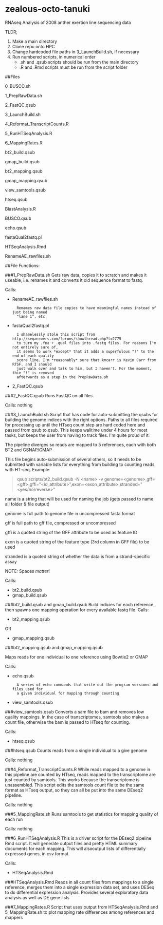 # zealous-octo-tanuki
RNAseq Analysis of 2008 anther exertion line sequencing data

TLDR; 

1. Make a main directory
2. Clone repo onto HPC
2. Change hardcoded file paths in 3_LaunchBuild.sh, if necessary
3. Run numbered scripts, in numerical order
	- .sh and .qsub scripts should be run from the main directory
	- .R and .Rmd scripts must be run from the script folder

##Files

0_BUSCO.sh

1_PrepRawData.sh

2_FastQC.qsub

3_LaunchBuild.sh

4_Reformat_TranscriptCounts.R

5_RunHTSeqAnalysis.R

6_MappingRates.R

bt2_build.qsub

gmap_build.qsub

bt2_mapping.qsub

gmap_mapping.qsub

view_samtools.qsub

htseq.qsub

BlastAnalysis.R

BUSCO.qsub

echo.qsub

fastaQual2fastq.pl

HTSeqAnalysis.Rmd

RenameAE_rawfiles.sh


##File Functions:

###1_PrepRawData.sh
Gets raw data, copies it to scratch and makes it useable, i.e. renames it and converts it
old sequence format to fastq.

Calls:
- RenameAE_rawfiles.sh

		Renames raw data file copies to have meaningful names instead of just being named
		"lane 1", etc

- fastaQual2fastq.pl

		I shamelessly stole this script from http://seqanswers.com/forums/showthread.php?t=2775
		to turn my .fna + .qual files into .fastq files. For reasons I'm not entirely sure of,
		it seems to work *except* that it adds a superfulous "!" to the end of each quality
		score line. I'm *reasonably* sure that kmcarr is Kevin Carr from RTSF, and I should
		just walk over and talk to him, but I haven't. For the moment, thie "!" is removed
		afterwards as a step in the PrepRawData.sh

- 2_FastQC.qsub

###2_FastQC.qsub
Runs FastQC on all files.

Calls: nothing

###3_LaunchBuild.sh
Script that has code for auto-submitting the qsubs for building the genome indices with the
right options. Paths to all files required for processing up until the HTseq count step are 
hard coded here and passed from qsub to qsub. This keeps walltime under 4 hours for most 
tasks, but keeps the user from having to track files. I'm quite proud of it.

The pipeline diverges so reads are mapped to 5 references, each with both BT2 and GSNAP/GMAP

This file begins auto-submission of several others, so it needs to be submitted
with variable lists for everything from building to counting reads with HT-seq. Example:

>qsub scripts/bt2_build.qsub -N \<name\> -v genome=\<genome\>,gff=\<gff\>,gffi="\<id_attribute\>",exon=\<exon_attribute\>,stranded="\<yes/no/reverse\>"

name is a string that will be used for naming the job (gets passed to name all folder & file output)

genome is full path to genome file in uncompressed fasta format

gff is full path to gff file, compressed or uncompressed

gffi is a quoted string of the GFF attribute to be used as feature ID

exon is a quoted string of the feature type (3rd column in GFF file) to be used

stranded is a quoted string of whether the data is from a strand-specific assay

NOTE: Spaces *matter*!

Calls:

- bt2_build.qsub
- gmap_build.qsub

###bt2_build.qsub and gmap_build.qsub
Build indicies for each reference, then spawns one mapping operation for every available
fastq file. 
Calls:

- bt2_mapping.qsub

OR

- gmap_mapping.qsub

###bt2_mapping.qsub and gmap_mapping.qsub

Maps reads for one individual to one reference using Bowtie2 or GMAP

Calls:

- echo.qsub

		A series of echo commands that write out the program versions and files used for
		a given individual for mapping through counting

- view_samtools.qsub

###view_samtools.qsub
Converts a sam file to bam and removes low quality mappings. In the case of transcriptomes,
samtools also makes a count file, otherwise the bam is passed to HTseq for counting.

Calls:

- htseq.qsub

###htseq.qsub
Counts reads from a single individual to a give genome

Calls: nothing

###4_Reformat_TranscriptCounts.R
While reads mapped to a genome in this pipeline are counted by HTseq, reads mapped to the 
transcriptome are just counted by samtools. This works because the transcriptome is unassembled.
This script edits the samtools count file to be the same format as HTseq output, so they 
can all be put into the same DEseq2 pipeline.

Calls: nothing

###5_MappingRate.sh
Runs samtools to get statistics for mapping quality of each run

Calls: nothing

###6_RunHTSeqAnalysis.R
This is a driver script for the DEseq2 pipeline Rmd script. It will generate output files 
and pretty HTML summary documents for each mapping. This will alsooutput lists of 
differentially expressed genes, in csv format.

Calls:

- HTSeqAnalysis.Rmd

###HTSeqAnalysis.Rmd
Reads in all count files from mappings to a single reference, merges them into a single
expression data set, and uses DESeq to do differential expression analysis. Provides 
several exploratory data analysis as well as DE gene lists

###7_MappingRates.R
Script that uses output from HTSeqAnalysis.Rmd and 5_MappingRate.sh to plot mapping rate
differences among references and mappers



